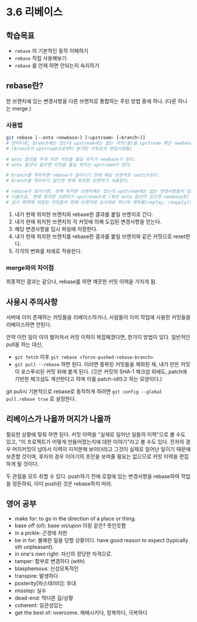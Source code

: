 # 3.6 리베이스

## 학습목표
- `rebase` 의 기본적인 동작 이해하기
- `rebase` 직접 사용해보기
- `rebase` 를 언제 하면 안되는지 숙지하기

## rebase란?
한 브랜치에 있는 변경사항을 다른 브랜치로 통합하는 주된 방법 중에 하나. (다른 하나는 merge.)
### 사용법
```bash
git rebase [--onto <newbase>] [<upstream> [<branch>]]
# 한마디로, branch에는 있는데 upstream에는 없는 커밋(들)을 upstream 혹은 newbase 뒤에 붙여달라는 뜻이다.
# (branch가 upstream으로부터 분기된 이후로의 변경사항들)

# onto 옵션을 주게 되면 커밋을 옮길 위치가 newbase가 된다.
# onto 옵션이 없으면 커밋을 옮길 위치는 upstream이 된다.

# branch를 적어주면 rebase가 일어나기 전에 해당 브랜치로 switch된다.
# branch를 적어주지 않으면 현재 위치한 브랜치가 사용된다.

# rebase가 일어나면, 현재 위치한 브랜치에는 있는데 upstream에는 없는 변경사항들이 임시 영역에 저장된다.
# 다음으로, 현재 위치한 브랜치가 upstream으로 (혹은 onto 옵션이 있으면 newbase로) reset된다.
# 임시 영역에 저장된 커밋들이 현재 브랜치에 순서대로 하나씩 재적용[replay, reapply]된다.
```

1. 내가 현재 위치한 브랜치와 rebase한 결과를 붙일 브랜치로 간다.
2. 내가 현재 위치한 브랜치의 각 커밋에 의해 도입된 변경사항을 얻는다.
3. 해당 변경사항을 임시 파일에 저장한다.
4. 내가 현재 위치한 브랜치를 rebase한 결과를 붙일 브랜치와 같은 커밋으로 reset한다.
5. 각각의 변화를 차례로 적용한다.

### merge와의 차이점
최종적인 결과는 같으나, rebase를 하면 깨끗한 커밋 이력을 가지게 됨.

## 사용시 주의사항
서버에 이미 존재하는 커밋들을 리베이스하거나, 사람들이 이미 작업에 사용한 커밋들을 리베이스하면 안된다.

만약 이런 일이 이미 벌어져서 커밋 이력이 복잡해졌다면, 한가지 방법이 있다.
일반적인 pull을 하는 대신,
- `git fetch` 이후 `git rebase <force-pushed-rebase-branch>`
- `git pull --rebase`
하면 된다. 이러면 중복된 커밋들을 제외된 채, 내가 만든 커밋이 포스푸쉬된 커밋 뒤에 붙게 된다.
(깃은 커밋의 SHA-1 체크섬 외에도, patch에 기반한 체크섬도 계산한다고 하며 이를 patch-id라고 하는 모양이다.)

git pull시 기본적으로 rebase로 동작하게 하려면 `git config --global pull.rebase true` 로 설정한다.

## 리베이스가 나을까 머지가 나을까
필요한 상황에 맞춰 하면 된다. 커밋 이력을 "실제로 일어난 일들의 이력"으로 볼 수도 있고, "이 프로젝트가 어떻게 만들어졌는지에 대한 이야기"라고 볼 수도 있다. 전자의 경우 머지커밋이 남아서 이력이 지저분해 보이더라고 그것이 실제로 일어난 일이기 때문에 보존할 것이며, 후자의 경우 이야기의 초안을 보여줄 필요는 없으므로 커밋 이력을 편집하게 될 것이다.

두 관점을 모두 취할 수 있다. push하기 전에 로컬에 있는 변경사항을 rebase하여 작업을 정돈하되, 이미 push된 것은 rebase하지 마라.

## 영어 공부
- make for: to go in the direction of a place or thing.
- base off (of): base on/upon 이랑 같은? 뜻인듯함
- in a pickle: 곤경에 처한
- be in for: 불쾌한 일을 당할 상황이다. have good reason to expect (typically sth unpleasant).
- in one's own right: 자신의 정당한 자격으로.
- tamper: 함부로 변경하다 (with)
- blasphemous: 신성모독적인
- transpire: 발생하다
- posterity[파스테러티]: 후대
- misstep: 실수
- dead-end: 막다른 길/상황
- coherent: 일관성있는
- get the best of: overcome. 패배시키다, 정복하다, 극복하다